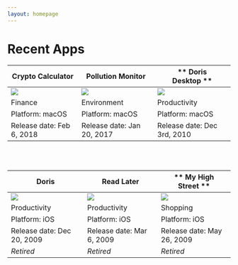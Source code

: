 ```yaml
---
layout: homepage
---
```

# Recent Apps

| **Crypto Calculator**  | **Pollution Monitor** | ** Doris Desktop **
| --- | --- | --- | 
| [![][image-1]][1]   | [![][image-2]][2]  | [![][image-3]][3]| 
| Finance | Environment | Productivity | 
| Platform: macOS | Platform: macOS  | Platform: macOS  |
| Release date: Feb 6, 2018 | Release date: Jan 20, 2017  | Release date: Dec 3rd, 2010 |

 <br /> <br />

| **Doris**  | **Read Later** | ** My High Street **
| --- | --- | --- | 
|![][image-4]| ![][image-5] | ![][image-6] | 
| Productivity | Productivity | Shopping | 
| Platform: iOS | Platform: iOS  | Platform: iOS  |
| Release date: Dec 20, 2009 | Release date: Mar 6, 2009  | Release date: May 26, 2009 |
| _Retired_ | _Retired_ | _Retired_ |





[1]:	apps/crypto-calculator
[2]:	apps/pollution-monitor
[3]:	http://beta.dorisapp.com/en/desktop/

[image-1]:	apps/crypto-calculator/images/icon_256x256.png
[image-2]:	apps/pollution-monitor/images/512.png
[image-3]:	apps/doris-desktop/images/doris.png
[image-4]:	apps/doris/images/doris.png
[image-5]:	apps/read-later/images/read-later.png
[image-6]:	apps/my-high-street/images/mhs.png